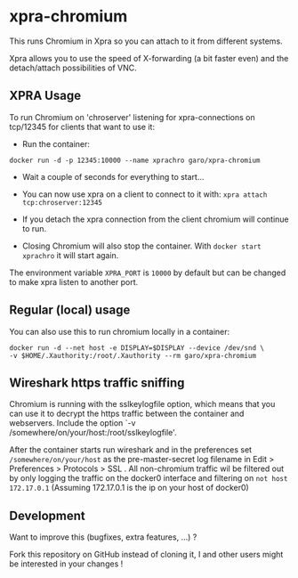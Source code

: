 # xpra-chromium

This runs Chromium in Xpra so you can attach to it from different systems.

Xpra allows you to use the speed of X-forwarding (a bit faster even) and the detach/attach possibilities of VNC.

## XPRA Usage

To run Chromium on 'chroserver' listening for xpra-connections on tcp/12345 for clients that want to use it:

* Run the container:

`docker run -d -p 12345:10000 --name xprachro garo/xpra-chromium`

* Wait a couple of seconds for everything to start...

* You can now use xpra on a client to connect to it with: `xpra attach tcp:chroserver:12345`

* If you detach the xpra connection from the client chromium will continue to run.

* Closing Chromium will also stop the container. With `docker start xprachro` it will start again.

The environment variable `XPRA_PORT` is `10000` by default but can be changed to make xpra listen to another port.

## Regular (local) usage

You can also use this to run chromium locally in a container:

```
docker run -d --net host -e DISPLAY=$DISPLAY --device /dev/snd \
-v $HOME/.Xauthority:/root/.Xauthority --rm garo/xpra-chromium
```

## Wireshark https traffic sniffing

Chromium is running with the sslkeylogfile option, which means that you can use it to decrypt the https traffic
between the container and webservers. Include the option `-v /somewhere/on/your/host:/root/sslkeylogfile'.

After the container starts run wireshark and in the preferences set `/somewhere/on/your/host` as the
pre-master-secret log filename in Edit > Preferences > Protocols > SSL . All non-chromium traffic wil be
filtered out by only logging the traffic on the docker0 interface and filtering on `not host 172.17.0.1`
(Assuming 172.17.0.1 is the ip on your host of docker0)

## Development
Want to improve this (bugfixes, extra features, ...) ?

Fork this repository on GitHub instead of cloning it,
I and other users might be interested in your changes !
